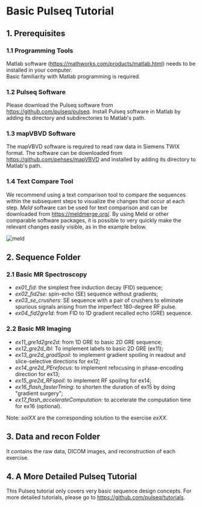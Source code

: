 # Basic Pulseq Tutorial
## 1. Prerequisites
### 1.1 Programming Tools
Matlab software (https://mathworks.com/products/matlab.html) needs to be installed in your computer.   
Basic familiarity with Matlab programming is required.   
### 1.2 Pulseq Software
Please download the Pulseq software from https://github.com/pulseq/pulseq. Install Pulseq software in Matlab by adding its directory and subdirectories to Matlab's path.   
### 1.3 mapVBVD Software
The mapVBVD software is required to read raw data in Siemens TWIX format. The software can be downloaded from https://github.com/pehses/mapVBVD and installed by adding its directory to Matlab's path.
### 1.4 Text Compare Tool
We recommend using a text comparison tool to compare the sequences within the subsequent steps to visualize the changes that occur at each
step. *Meld* software can be used for text comparison and can be downloaded from <https://meldmerge.org/>. By using Meld or other comparable software packages, it is possible to very quickly make the relevant changes easily visible, as in the example below.

![meld](https://github.com/pulseq/ISMRM-Virtual-Meeting--November-15-17-2023/assets/26165904/306150db-68d7-4a8b-8eb3-13b8fccfc3a2)


## 2. Sequence Folder
### 2.1 Basic MR Spectroscopy
* *ex01_fid*: the simplest free induction decay (FID) sequence;   
* *ex02_fid2se*: spin-echo (SE) sequence without gradients;   
* *ex03_se_crushers*: SE sequence with a pair of crushers to eliminate spurious signals arising from the imperfect 180-degree RF pulse.
* *ex04_fid2gre1d*: from FID to 1D gradient recalled echo (GRE) sequence.   
### 2.2 Basic MR Imaging
* *ex11_gre1d2gre2d*: from 1D GRE to basic 2D GRE sequence;   
* *ex12_gre2d_lbl*: To implement labels to basic 2D GRE (ex11);   
* *ex13_gre2d_gradSpoil*: to implement gradient spoiling in readout and slice-selective directions for ex12;
* *ex14_gre2d_PErefocus*: to implement refocusing in phase-encoding direction for ex13;
* *ex15_gre2d_RFspoil*: to implement RF spoiling for ex14;
* *ex16_flash_fasterTming*: to shorten the duration of ex15 by doing "gradient surgery";
* *ex17_flash_accelerateComputation*: to accelerate the computation time for ex16 (optional). 

Note: *solXX* are the corresponding solution to the exercise *exXX*.   
## 3. Data and recon Folder
It contains the raw data, DICOM images, and reconstruction of each exercise.     

## 4. A More Detailed Pulseq Tutorial
This Pulseq tutorial only covers very basic sequence design concepts. For more detailed tutorials, please go to https://github.com/pulseq/tutorials.    
